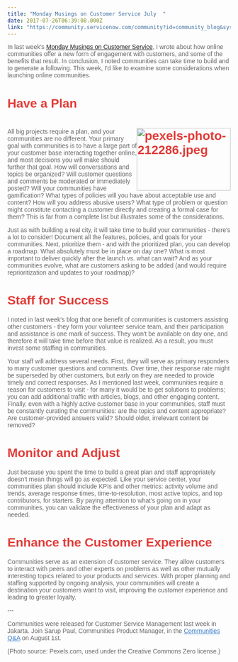 ```yaml
---
title: "Monday Musings on Customer Service July  "
date: 2017-07-26T06:39:08.000Z
link: "https://community.servicenow.com/community?id=community_blog&sys_id=fd9c6ee1dbd0dbc01dcaf3231f961973"
---
```

<p style="font-family: arial, sans-serif; color: #666666;">In last week's <a __default_attr="6981" __jive_macro_name="blogpost" class="jive_macro jive_macro_blogpost" data-orig-content="Monday Musings on Customer Service" data-renderedposition="10_95.484375_260_16" href="/community?id=community_blog&sys_id=d05ee6addbd0dbc01dcaf3231f9619d7" modifiedtitle="true" title="Monday Musings on Customer Service">Monday Musings on Customer Service</a>, I wrote about how online communities offer a new form of engagement with customers, and some of the benefits that result. In conclusion, I noted communities can take time to build and to generate a following. This week, I'd like to examine some considerations when launching online communities.</p><p style="font-family: arial, sans-serif; color: #666666;"></p><h1 style="font-family: arial, sans-serif; color: #666666;"><span style="color: #e23d39;">Have a Plan</span></h1><h1 style="font-family: arial, sans-serif; color: #666666;"><span style="color: #e23d39;"><img   alt="pexels-photo-212286.jpeg" class="image-1 jive-image" height="141" src="6d36c54adb9897041dcaf3231f9619bc.iix" style="float: right; width: 212px; height: 140.775px;" width="212"/></span></h1><p style="font-family: arial, sans-serif; color: #666666;">All big projects require a plan, and your communities are no different. Your primary goal with communities is to have a large part of your customer base interacting together online, and most decisions you will make should further that goal. How will conversations and topics be organized? Will customer questions and comments be moderated or immediately posted? Will your communities have gamification? What types of policies will you have about acceptable use and content? How will you address abusive users? What type of problem or question might constitute contacting a customer directly and creating a formal case for them? This is far from a complete list but illustrates some of the considerations.</p><p style="font-family: arial, sans-serif; color: #666666;"></p><p style="font-family: arial, sans-serif; color: #666666;">Just as with building a real city, it will take time to build your communities - there's a lot to consider! Document all the features, policies, and goals for your communities. Next, prioritize them - and with the prioritized plan, you can develop a roadmap. What absolutely must be in place on day one? What is most important to deliver quickly after the launch vs. what can wait? And as your communities evolve, what are customers asking to be added (and would require reprioritization and updates to your roadmap)?</p><p style="font-family: arial, sans-serif; color: #666666;"></p><h1 style="font-family: arial, sans-serif; color: #666666;"><span style="color: #e23d39;">Staff for Success</span></h1><p style="font-family: arial, sans-serif; color: #666666;">I noted in last week's blog that one benefit of communities is customers assisting other customers - they form your volunteer service team, and their participation and assistance is one mark of success. They won't be available on day one, and therefore it will take time before that value is realized. As a result, you must invest some staffing in communities.</p><p style="font-family: arial, sans-serif; color: #666666;"></p><p style="font-family: arial, sans-serif; color: #666666;">Your staff will address several needs. First, they will serve as primary responders to many customer questions and comments. Over time, their response rate might be superseded by other customers, but early on they are needed to provide timely and correct responses. As I mentioned last week, communities require a reason for customers to visit - for many it would be to get solutions to problems; you can add additional traffic with articles, blogs, and other engaging content. Finally, even with a highly active customer base in your communities, staff must be constantly curating the communities: are the topics and content appropriate? Are customer-provided answers valid? Should older, irrelevant content be removed?</p><p style="font-family: arial, sans-serif; color: #666666;"></p><h1 style="font-family: arial, sans-serif; color: #666666;"><span style="color: #e23d39;">Monitor and Adjust</span></h1><p style="font-family: arial, sans-serif; color: #666666;">Just because you spent the time to build a great plan and staff appropriately doesn't mean things will go as expected. Like your service center, your communities plan should include KPIs and other metrics: activity volume and trends, average response times, time-to-resolution, most active topics, and top contributors, for starters. By paying attention to what's going on in your communities, you can validate the effectiveness of your plan and adapt as needed.</p><p></p><h1 style="font-family: arial, sans-serif; color: #666666;"><span style="color: #e23d39;">Enhance the Customer Experience</span></h1><p style="font-family: arial, sans-serif; color: #666666;">Communities serve as an extension of customer service. They allow customers to interact with peers and other experts on problems as well as other mutually interesting topics related to your products and services. With proper planning and staffing supported by ongoing analysis, your communities will create a destination your customers want to visit, improving the customer experience and leading to greater loyalty.</p><p style="font-family: arial, sans-serif; color: #666666;"></p><p style="font-family: arial, sans-serif; color: #666666;">---</p><p style="font-family: arial, sans-serif; color: #666666;"></p><p style="font-family: arial, sans-serif; color: #666666;">Communities were released for Customer Service Management last week in Jakarta. Join Sarup Paul, Communities Product Manager, in the <a title="" _jive_internal="true" data-containerid="2363" data-containertype="14" data-objectid="3376" data-objecttype="96891546" href="/community?id=community_event&sys_id=bf25fea9dbdc5bc0b322f4621f961957" style="font-weight: inherit; font-style: inherit; font-family: inherit; color: #3778c7;">Communities Q&amp;A</a> on August 1st.</p><p style="font-family: arial, sans-serif; color: #666666;"></p><p style="font-family: arial, sans-serif; color: #666666;">(Photo source: Pexels.com, used under the Creative Commons Zero license.)</p>